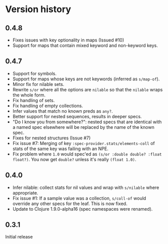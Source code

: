 # Version history

## 0.4.8

* Fixes issues with key optionality in maps (Issued #10)
* Support for maps that contain mixed keyword and non-keyword keys.

## 0.4.7

* Support for symbols.
* Support for maps whose keys are not keywords (inferred as `s/map-of`).
* Minor fix for nilable sets.
* Rewrite `s/or` where all the options are `nilable` so that the
  `nilable` wraps the whole form.
* Fix handling of sets.
* Fix handling of empty collections.
* Infer values that match no known preds as `any?`.
* Better support for nested sequences, results in deeper specs.
* "Do I know you from somewhere?": nested specs that are identical
  with a named spec elsewhere will be replaced by the name of the
  known spec.
* Fixes for nested structures (Issue #7)
* Fix issue #7: Merging of key `:spec-provider.stats/elements-coll`
  of stats of the same key was failing with an NPE.
* Fix problem where `1.0` would spec'ed as `(s/or :double double? :float float?)`.
  You now get `double?` unless it's really `(float 1.0)`.

## 0.4.0

* Infer nilable: collect stats for nil values and wrap with
  `s/nilable` where appropriate.
* Fix issue #1: If a sample value was a collection, `s/coll-of` would
  override any other specs for the leaf. This is now fixed.
* Update to Clojure 1.9.0-alpha16 (spec namespaces were renamed).

## 0.3.1

Initial release
